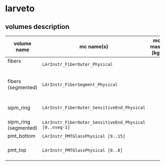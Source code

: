 # larveto

## volumes description

| volume name           | mc name(s)                                              | mc mass [kg] | mc volume [cm^3] | density [kg/cm^3] | volume description | notes |
| --------------------- | ------------------------------------------------------- | ------------ | ---------------- | ----------------- | ------------------ | ----- |
| fibers                | `LArInstr_FiberOuter_Physical`                          |              |                  |                   |                    |	  |
| fibers (segmented)    | `LArInstr_FiberSegment_Physical`                        |              |                  |                   |                    | repeated volume select with confine/volume       | 
| sipm_ring             | `LArInstr_FiberOuter_SensitiveEnd_Physical`             |              |                  |                   |                    |       |
| sipm_ring (segmented) | `LArInstr_FiberOuter_SensitiveEnd_Physical [0..nseg-1]` |              |                  |                   |                    |       |
| pmt_bottom            | `LArInstr_PMTGlassPhysical [9..15]`                     |              |                  |                   |                    |       |
| pmt_top               | `LArInstr_PMTGlassPhysical [0..8]`                      |              |                  |                   |                    |       |
